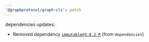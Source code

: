 ```yaml
---
'@graphprotocol/graph-cli': patch
---
```

dependencies updates:
  - Removed dependency [`immutable@3.8.2` ↗︎](https://www.npmjs.com/package/immutable/v/3.8.2) (from `dependencies`)
